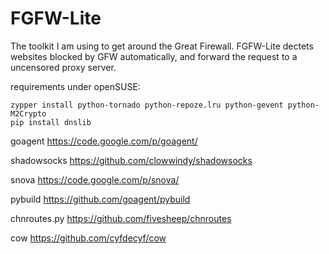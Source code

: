 FGFW-Lite
============

The toolkit I am using to get around the Great Firewall. FGFW-Lite dectets websites blocked by GFW automatically, and forward the request to a uncensored proxy server.

requirements under openSUSE:

    zypper install python-tornado python-repoze.lru python-gevent python-M2Crypto
    pip install dnslib

goagent https://code.google.com/p/goagent/

shadowsocks https://github.com/clowwindy/shadowsocks

snova https://code.google.com/p/snova/

pybuild https://github.com/goagent/pybuild

chnroutes.py https://github.com/fivesheep/chnroutes

cow https://github.com/cyfdecyf/cow

